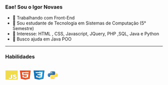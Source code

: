 ### Eae! Sou o Igor Novaes 


- 🔭 Trabalhando com Front-End
- 🌱 Sou estudante de Tecnologia em Sistemas de Computação (5° Semestre)
- 🚀 Interesse: HTML , CSS, Javascript, JQuery, PHP ,SQL, Java e Python
- 🤔 Busco ajuda em Java POO 

<hr>


  <h3>Habilidades</h3>
  
  <div style="display: inline_block"><br>
    <img  style = "Margin = 10px"alt="Igor-Js" height="30" width="40" src="https://raw.githubusercontent.com/devicons/devicon/master/icons/javascript/javascript-plain.svg">
    <img  alt="Igor-HTML" height="30" width="40" src="https://raw.githubusercontent.com/devicons/devicon/master/icons/html5/html5-original.svg">
    <img  alt="Igor-CSS" height="30" width="40" src="https://raw.githubusercontent.com/devicons/devicon/master/icons/css3/css3-original.svg">
    <img  alt="Igor-Python" height="30" width="40" src="https://raw.githubusercontent.com/devicons/devicon/master/icons/python/python-original.svg">
  </div>
  
  
 

   




